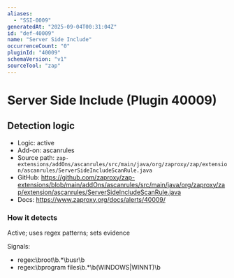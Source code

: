 ```yaml
---
aliases:
  - "SSI-0009"
generatedAt: "2025-09-04T00:31:04Z"
id: "def-40009"
name: "Server Side Include"
occurrenceCount: "0"
pluginId: "40009"
schemaVersion: "v1"
sourceTool: "zap"
---
```


# Server Side Include (Plugin 40009)

## Detection logic

- Logic: active
- Add-on: ascanrules
- Source path: `zap-extensions/addOns/ascanrules/src/main/java/org/zaproxy/zap/extension/ascanrules/ServerSideIncludeScanRule.java`
- GitHub: https://github.com/zaproxy/zap-extensions/blob/main/addOns/ascanrules/src/main/java/org/zaproxy/zap/extension/ascanrules/ServerSideIncludeScanRule.java
- Docs: https://www.zaproxy.org/docs/alerts/40009/

### How it detects

Active; uses regex patterns; sets evidence

Signals:
- regex:\\broot\\b.*\\busr\\b
- regex:\\bprogram files\\b.*\\b(WINDOWS|WINNT)\\b

